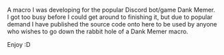 A macro I was developing for the popular Discord bot/game Dank Memer.  
I got too busy before I could get around to finishing it, but due to popular demand I have published the source code onto here to be used by anyone who wishes to go down the rabbit hole of a Dank Memer macro.  

Enjoy :D
